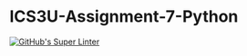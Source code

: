 # ICS3U-Assignment-7-Python

[![GitHub's Super Linter](https://github.com/michael-clermont1/ICS3U-Assignment-7-Python/workflows/GitHub's%20Super%20Linter/badge.svg)](https://github.com/michael-clermont1/ICS3U-Assignment-7-Python/actions)
